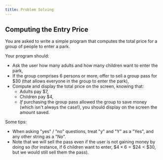 ```yaml
---
title: Problem Solving
---
```


<!-- 

moved to random lab
# Problem Solving

Those problems are fairly advanced considering our progress so far.
Have a look at them, make an attempt, but don't feel bad if you don't succeed.

## A Guessing Game

Write a program that

#. Stores your favorite number in a variable.
#. Asks the user to enter a numerical value, and stores the user's answer in a variable.
#. With an `if` statement, displays on the screen "You guessed correctly" if the number entered by the user is your favorite number.
#. Once this part of the program works, add an `if` statement that displays on the screen "Too high!" if the number entered by the user is strictly greater than your favorite number.
#. Once this part of the program works, add an `if` statement that displays on the screen "Too low!" if the number entered by the user is strictly lower than your favorite number.
#. Once this part of the program works, add an `if` statement that displays on the screen "You found a multiple of my favorite number!" if the number entered by the user is a multiple of your favorite number, but different from it.

You can adjust your program so that e.g. if the user enters a number that is at the same time higher and a multiple of your favorite number, only one message is displayed.

A solution is proposed [in this archive](GuessingGame.zip).

-->


## Computing the Entry Price

You are asked to write a simple program that computes the total price for a group of people to enter a park.

Your program should:

- Ask the user how many adults and how many children want to enter the park,
- If the group comprises $6$ persons or more, offer to sell a group pass for \$$30$ (that allows everyone in the group to enter the park),
- Compute and display the total price on the screen, knowing that:
    - Adults pay \$$7$,
    - Children pay \$$4$,
    - *If* purchasing the group pass allowed the group to save money (which isn't always the case!), you should display on the screen the amount saved.

Some tips:

- When asking "yes" / "no" questions, treat "y" and "Y" as a "Yes", and any other string as a "No".
- Note that we will sell the pass even if the user is not gaining money by doing so (for instance, if 6 children want to enter, $\$4 \times 6 = \$24 < \$ 30$, but we would still sell them the pass).
